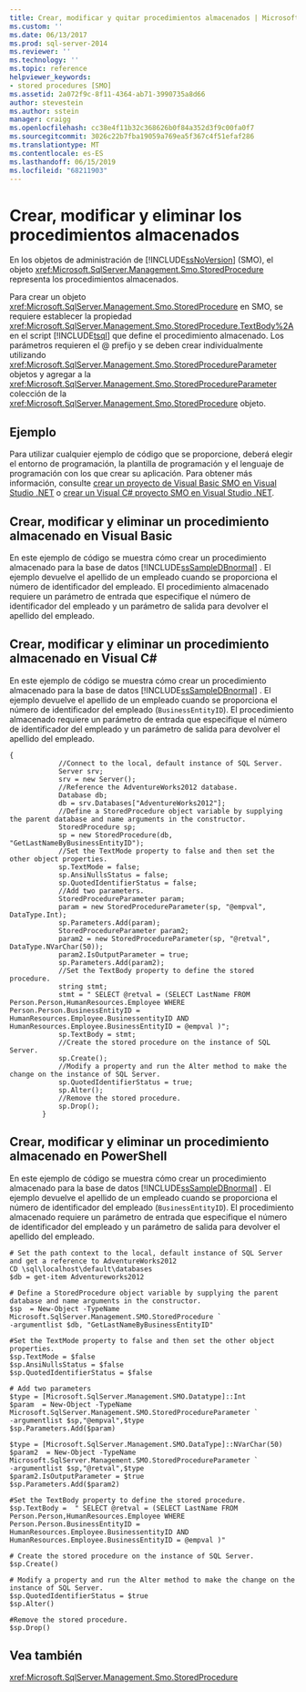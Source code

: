 ```yaml
---
title: Crear, modificar y quitar procedimientos almacenados | Microsoft Docs
ms.custom: ''
ms.date: 06/13/2017
ms.prod: sql-server-2014
ms.reviewer: ''
ms.technology: ''
ms.topic: reference
helpviewer_keywords:
- stored procedures [SMO]
ms.assetid: 2a072f9c-8f11-4364-ab71-3990735a8d66
author: stevestein
ms.author: sstein
manager: craigg
ms.openlocfilehash: cc38e4f11b32c368626b0f84a352d3f9c00fa0f7
ms.sourcegitcommit: 3026c22b7fba19059a769ea5f367c4f51efaf286
ms.translationtype: MT
ms.contentlocale: es-ES
ms.lasthandoff: 06/15/2019
ms.locfileid: "68211903"
---
```

# <a name="creating-altering-and-removing-stored-procedures"></a>Crear, modificar y eliminar los procedimientos almacenados
  En los objetos de administración de [!INCLUDE[ssNoVersion](../../../includes/ssnoversion-md.md)] (SMO), el objeto <xref:Microsoft.SqlServer.Management.Smo.StoredProcedure> representa los procedimientos almacenados.  
  
 Para crear un objeto <xref:Microsoft.SqlServer.Management.Smo.StoredProcedure> en SMO, se requiere establecer la propiedad <xref:Microsoft.SqlServer.Management.Smo.StoredProcedure.TextBody%2A> en el script [!INCLUDE[tsql](../../../includes/tsql-md.md)] que define el procedimiento almacenado. Los parámetros requieren el \@ prefijo y se deben crear individualmente utilizando <xref:Microsoft.SqlServer.Management.Smo.StoredProcedureParameter> objetos y agregar a la <xref:Microsoft.SqlServer.Management.Smo.StoredProcedureParameter> colección de la <xref:Microsoft.SqlServer.Management.Smo.StoredProcedure> objeto.  
  
## <a name="example"></a>Ejemplo  
 Para utilizar cualquier ejemplo de código que se proporcione, deberá elegir el entorno de programación, la plantilla de programación y el lenguaje de programación con los que crear su aplicación. Para obtener más información, consulte [crear un proyecto de Visual Basic SMO en Visual Studio .NET](../../../database-engine/dev-guide/create-a-visual-basic-smo-project-in-visual-studio-net.md) o [crear un Visual C&#35; proyecto SMO en Visual Studio .NET](../how-to-create-a-visual-csharp-smo-project-in-visual-studio-net.md).  
  
## <a name="creating-altering-and-removing-a-stored-procedure-in-visual-basic"></a>Crear, modificar y eliminar un procedimiento almacenado en Visual Basic  
 En este ejemplo de código se muestra cómo crear un procedimiento almacenado para la base de datos [!INCLUDE[ssSampleDBnormal](../../../includes/sssampledbnormal-md.md)] . El ejemplo devuelve el apellido de un empleado cuando se proporciona el número de identificador del empleado. El procedimiento almacenado requiere un parámetro de entrada que especifique el número de identificador del empleado y un parámetro de salida para devolver el apellido del empleado.  
  
<!-- TODO: review snippet reference  [!CODE [SMO How to#SMO_VBStoredProcs1](SMO How to#SMO_VBStoredProcs1)]  -->  
  
## <a name="creating-altering-and-removing-a-stored-procedure-in-visual-c"></a>Crear, modificar y eliminar un procedimiento almacenado en Visual C#  
 En este ejemplo de código se muestra cómo crear un procedimiento almacenado para la base de datos [!INCLUDE[ssSampleDBnormal](../../../includes/sssampledbnormal-md.md)] . El ejemplo devuelve el apellido de un empleado cuando se proporciona el número de identificador del empleado (`BusinessEntityID`). El procedimiento almacenado requiere un parámetro de entrada que especifique el número de identificador del empleado y un parámetro de salida para devolver el apellido del empleado.  
  
```  
{  
            //Connect to the local, default instance of SQL Server.   
            Server srv;  
            srv = new Server();  
            //Reference the AdventureWorks2012 database.   
            Database db;  
            db = srv.Databases["AdventureWorks2012"];  
            //Define a StoredProcedure object variable by supplying the parent database and name arguments in the constructor.   
            StoredProcedure sp;  
            sp = new StoredProcedure(db, "GetLastNameByBusinessEntityID");  
            //Set the TextMode property to false and then set the other object properties.   
            sp.TextMode = false;  
            sp.AnsiNullsStatus = false;  
            sp.QuotedIdentifierStatus = false;  
            //Add two parameters.   
            StoredProcedureParameter param;  
            param = new StoredProcedureParameter(sp, "@empval", DataType.Int);  
            sp.Parameters.Add(param);  
            StoredProcedureParameter param2;  
            param2 = new StoredProcedureParameter(sp, "@retval", DataType.NVarChar(50));  
            param2.IsOutputParameter = true;  
            sp.Parameters.Add(param2);  
            //Set the TextBody property to define the stored procedure.   
            string stmt;  
            stmt = " SELECT @retval = (SELECT LastName FROM Person.Person,HumanResources.Employee WHERE Person.Person.BusinessEntityID = HumanResources.Employee.BusinessentityID AND HumanResources.Employee.BusinessEntityID = @empval )";  
            sp.TextBody = stmt;  
            //Create the stored procedure on the instance of SQL Server.   
            sp.Create();  
            //Modify a property and run the Alter method to make the change on the instance of SQL Server.   
            sp.QuotedIdentifierStatus = true;  
            sp.Alter();  
            //Remove the stored procedure.   
            sp.Drop();  
        }  
```  
  
## <a name="creating-altering-and-removing-a-stored-procedure-in-powershell"></a>Crear, modificar y eliminar un procedimiento almacenado en PowerShell  
 En este ejemplo de código se muestra cómo crear un procedimiento almacenado para la base de datos [!INCLUDE[ssSampleDBnormal](../../../includes/sssampledbnormal-md.md)] . El ejemplo devuelve el apellido de un empleado cuando se proporciona el número de identificador del empleado (`BusinessEntityID`). El procedimiento almacenado requiere un parámetro de entrada que especifique el número de identificador del empleado y un parámetro de salida para devolver el apellido del empleado.  
  
```  
# Set the path context to the local, default instance of SQL Server and get a reference to AdventureWorks2012  
CD \sql\localhost\default\databases  
$db = get-item Adventureworks2012  
  
# Define a StoredProcedure object variable by supplying the parent database and name arguments in the constructor.   
$sp  = New-Object -TypeName Microsoft.SqlServer.Management.SMO.StoredProcedure `  
-argumentlist $db, "GetLastNameByBusinessEntityID"  
  
#Set the TextMode property to false and then set the other object properties.   
$sp.TextMode = $false  
$sp.AnsiNullsStatus = $false  
$sp.QuotedIdentifierStatus = $false  
  
# Add two parameters  
$type = [Microsoft.SqlServer.Management.SMO.Datatype]::Int  
$param  = New-Object -TypeName Microsoft.SqlServer.Management.SMO.StoredProcedureParameter `  
-argumentlist $sp,"@empval",$type  
$sp.Parameters.Add($param)  
  
$type = [Microsoft.SqlServer.Management.SMO.DataType]::NVarChar(50)  
$param2  = New-Object -TypeName Microsoft.SqlServer.Management.SMO.StoredProcedureParameter `  
-argumentlist $sp,"@retval",$type  
$param2.IsOutputParameter = $true  
$sp.Parameters.Add($param2)  
  
#Set the TextBody property to define the stored procedure.   
$sp.TextBody =  " SELECT @retval = (SELECT LastName FROM Person.Person,HumanResources.Employee WHERE Person.Person.BusinessEntityID = HumanResources.Employee.BusinessentityID AND HumanResources.Employee.BusinessEntityID = @empval )"  
  
# Create the stored procedure on the instance of SQL Server.   
$sp.Create()  
  
# Modify a property and run the Alter method to make the change on the instance of SQL Server.   
$sp.QuotedIdentifierStatus = $true  
$sp.Alter()  
  
#Remove the stored procedure.   
$sp.Drop()  
```  
  
## <a name="see-also"></a>Vea también  
 <xref:Microsoft.SqlServer.Management.Smo.StoredProcedure>  
  
  
